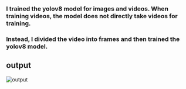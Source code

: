 ### I trained the yolov8 model for images and videos. When training videos, the model does not directly take videos for training. 
### Instead, I divided the video into frames and then trained the yolov8 model.

## output

![output](https://github.com/ChallaHarika23/Task1_IIITH/assets/108352326/1b10257c-ac27-4423-94b7-77d5a176131d)


